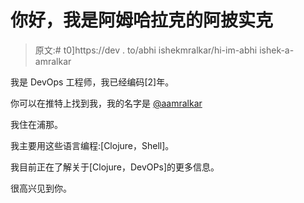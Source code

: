 # 你好，我是阿姆哈拉克的阿披实克

> 原文:# t0]https://dev . to/abhi ishekmralkar/hi-im-abhi ishek-a-amralkar

我是 DevOps 工程师，我已经编码[2]年。

你可以在推特上找到我，我的名字是 [@aamralkar](https://twitter.com/aamralkar)

我住在浦那。

我主要用这些语言编程:[Clojure，Shell]。

我目前正在了解关于[Clojure，DevOPs]的更多信息。

很高兴见到你。